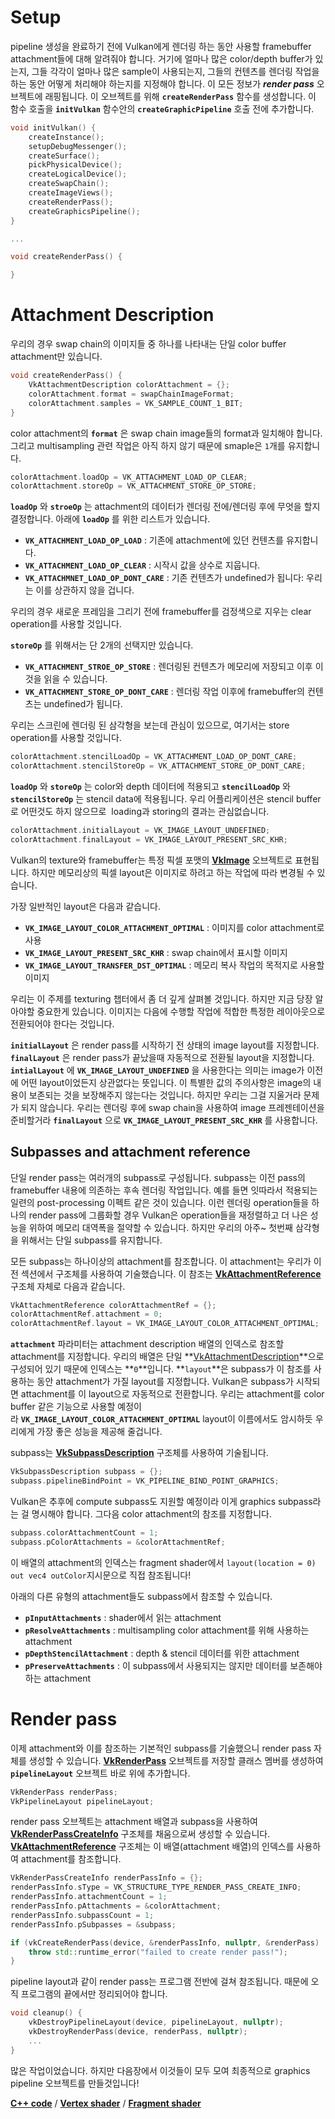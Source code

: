 # **Setup**

pipeline 생성을 완료하기 전에 Vulkan에게 렌더링 하는 동안 사용할 framebuffer attachment들에 대해 알려줘야 합니다. 거기에 얼마나 많은 color/depth buffer가 있는지, 그들 각각이 얼마나 많은 sample이 사용되는지, 그들의 컨텐츠를 렌더링 작업을 하는 동안 어떻게 처리해야 하는지를 지정해야 합니다. 이 모든 정보가 ***render pass*** 오브젝트에 래핑됩니다. 이 오브젝트를 위해 **`createRenderPass`** 함수를 생성합니다. 이 함수 호출을 **`initVulkan`** 함수안의 **`createGraphicPipeline`** 호출 전에 추가합니다.

```cpp
void initVulkan() {
    createInstance();
    setupDebugMessenger();
    createSurface();
    pickPhysicalDevice();
    createLogicalDevice();
    createSwapChain();
    createImageViews();
    createRenderPass();
    createGraphicsPipeline();
}

...

void createRenderPass() {

}
```

# **Attachment Description**

우리의 경우 swap chain의 이미지들 중 하나를 나타내는 단일 color buffer attachment만 있습니다.

```cpp
void createRenderPass() {
	VkAttachmentDescription colorAttachment = {};
	colorAttachment.format = swapChainImageFormat;
	colorAttachment.samples = VK_SAMPLE_COUNT_1_BIT;
}
```



color attachment의 **`format`** 은 swap chain image들의 format과 일치해야 합니다. 그리고 multisampling 관련 작업은 아직 하지 않기 때문에 smaple은 `1`개를 유지합니다.

```cpp
colorAttachment.loadOp = VK_ATTACHMENT_LOAD_OP_CLEAR;
colorAttachment.storeOp = VK_ATTACHMENT_STORE_OP_STORE;
```

**`loadOp`** 와 **`stroeOp`** 는 attachment의 데이터가 렌더링 전에/렌더링 후에 무엇을 할지 결정합니다. 아래에 **`loadOp`** 를 위한 리스트가 있습니다.

- **`VK_ATTACHMENT_LOAD_OP_LOAD`** : 기존에 attachment에 있던 컨텐츠를 유지합니다.
- **`VK_ATTACHMENT_LOAD_OP_CLEAR`** : 시작시 값을 상수로 지웁니다.
- **`VK_ATTACHMNET_LOAD_OP_DONT_CARE`** : 기존 컨텐츠가 undefined가 됩니다: 우리는 이를 상관하지 않을 겁니다.

우리의 경우 새로운 프레임을 그리기 전에 framebuffer를 검정색으로 지우는 clear operation를 사용할 것입니다.

**`storeOp`** 를 위해서는 단 2개의 선택지만 있습니다.

- **`VK_ATTACHMENT_STROE_OP_STORE`** : 렌더링된 컨텐츠가 메모리에 저장되고 이후 이것을 읽을 수 있습니다.
- **`VK_ATTACHMENT_STORE_OP_DONT_CARE`** : 렌더링 작업 이후에 framebuffer의 컨텐츠는 undefined가 됩니다.

우리는 스크린에 렌더링 된 삼각형을 보는데 관심이 있으므로, 여기서는 store operation를 사용할 것입니다.

```cpp
colorAttachment.stencilLoadOp = VK_ATTACHMENT_LOAD_OP_DONT_CARE;
colorAttachment.stencilStoreOp = VK_ATTACHMENT_STORE_OP_DONT_CARE;
```

**`loadOp`** 와 **`storeOp`** 는 color와 depth 데이터에 적용되고 **`stencilLoadOp`** 와 **`stencilStoreOp`** 는 stencil data에 적용됩니다. 우리 어플리케이션은 stencil buffer로 어떤것도 하지 않으므로  loading과 storing의 결과는 관심없습니다.

```cpp
colorAttachment.initialLayout = VK_IMAGE_LAYOUT_UNDEFINED;
colorAttachment.finalLayout = VK_IMAGE_LAYOUT_PRESENT_SRC_KHR;
```

Vulkan의 texture와 framebuffer는 특정 픽셀 포맷의 **[VkImage](https://www.khronos.org/registry/vulkan/specs/1.0/man/html/VkImage.html)** 오브젝트로 표현됩니다. 하지만 메모리상의 픽셀 layout은 이미지로 하려고 하는 작업에 따라 변경될 수 있습니다.

가장 일반적인 layout은 다음과 같습니다.

- **`VK_IMAGE_LAYOUT_COLOR_ATTACHMENT_OPTIMAL`** : 이미지를 color attachment로 사용
- **`VK_IMAGE_LAYOUT_PRESENT_SRC_KHR`** : swap chain에서 표시할 이미지
- **`VK_IMAGE_LAYOUT_TRANSFER_DST_OPTIMAL`** : 메모리 복사 작업의 목적지로 사용할 이미지

우리는 이 주제를 texturing 챕터에서 좀 더 깊게 살펴볼 것입니다. 하지만 지금 당장 알아야할 중요한게 있습니다. 이미지는 다음에 수행할 작업에 적합한 특정한 레이아웃으로 전환되어야 한다는 것입니다.

**`initialLayout`** 은 render pass를 시작하기 전 상태의 image layout를 지정합니다. **`finalLayout`** 은 render pass가 끝났을때 자동적으로 전환될 layout을 지정합니다. **`intialLayout`** 에 **`VK_IMAGE_LAYOUT_UNDEFINED`** 을 사용한다는 의미는 image가 이전에 어떤 layout이었든지 상관없다는 뜻입니다. 이 특별한 값의 주의사항은 image의 내용이 보존되는 것을 보장해주지 않는다는 것입니다. 하지만 우리는 그걸 지울거라 문제가 되지 않습니다. 우리는 렌더링 후에 swap chain을 사용하여 image 프레젠테이션을 준비할거라 **`finalLayout`** 으로 **`VK_IMAGE_LAYOUT_PRESENT_SRC_KHR`** 를 사용합니다.

## **Subpasses and attachment reference**

단일 render pass는 여러개의 subpass로 구성됩니다. subpass는 이전 pass의 framebuffer 내용에 의존하는 후속 렌더링 작업입니다. 예를 들면 잇따라서 적용되는 일련의 post-processing 이펙트 같은 것이 있습니다. 이런 렌더링 operation들을 하나의 render pass에 그룹화할 경우 Vulkan은 operation들을 재정렬하고 더 나은 성능을 위하여 메모리 대역폭을 절약할 수 있습니다. 하지만 우리의 아주~ 첫번째 삼각형을 위해서는 단일 subpass를 유지합니다.

모든 subpass는 하나이상의 attachment를 참조합니다. 이 attachment는 우리가 이전 섹션에서 구조체를 사용하여 기술했습니다. 이 참조는 **[VkAttachmentReference](https://www.notion.so/VkAttachmentReference-Manual-Page-15c1681c14114231b4943fa52fdf8878)** 구조체 자체로 다음과 같습니다.

```cpp
VkAttachmentReference colorAttachmentRef = {};
colorAttachmentRef.attachment = 0;
colorAttachmentRef.layout = VK_IMAGE_LAYOUT_COLOR_ATTACHMENT_OPTIMAL;
```

**`attachment`** 파라미터는 attachment description 배열의 인덱스로 참조할 attachment를 지정합니다. 우리의 배열은 단일 **[VkAttachmentDescription](https://www.notion.so/VkAttachmentDescription-Manual-Page-774a0dde223c41939b99b4b4f04349c9)**으로 구성되어 있기 때문에 인덱스는 **`0`**입니다. **`layout`**은 subpass가 이 참조를 사용하는 동안 attachment가 가질 layout를 지정합니다. Vulkan은 subpass가 시작되면 attachment를 이 layout으로 자동적으로 전환합니다. 우리는 attachment를 color buffer 같은 기능으로 사용할 예정이라 **`VK_IMAGE_LAYOUT_COLOR_ATTACHMENT_OPTIMAL`** layout이 이름에서도 암시하듯 우리에게 가장 좋은 성능을 제공해 줄겁니다.

subpass는 **[VkSubpassDescription](https://www.notion.so/VkSubpassDescription-Manual-Page-58ee91f712a84a689de125ea4268999e)** 구조체를 사용하여 기술됩니다.

```cpp
VkSubpassDescription subpass = {};
subpass.pipelineBindPoint = VK_PIPELINE_BIND_POINT_GRAPHICS;
```

Vulkan은 추후에 compute subpass도 지원할 예정이라 이게 graphics subpass라는 걸 명시해야 합니다. 그다음 color attachment의 참조를 지정합니다.

```cpp
subpass.colorAttachmentCount = 1;
subpass.pColorAttachments = &colorAttachmentRef;
```

이 배열의 attachment의 인덱스는 fragment shader에서 `layout(location = 0) out vec4 outColor`지시문으로 직접 참조됩니다!

아래의 다른 유형의 attachment들도 subpass에서 참조할 수 있습니다.

- **`pInputAttachments`** : shader에서 읽는 attachment
- **`pResolveAttachments`** : multisampling color attachment를 위해 사용하는 attachment
- **`pDepthStencilAttachment`** : depth & stencil 데이터를 위한 attachment
- **`pPreserveAttachments`** : 이 subpass에서 사용되지는 않지만 데이터를 보존해야하는 attachment

# **Render pass**

이제 attachment와 이를 참조하는 기본적인 subpass를 기술했으니 render pass 자체를 생성할 수 있습니다. **[VkRenderPass](https://www.khronos.org/registry/vulkan/specs/1.0/man/html/VkRenderPass.html)** 오브젝트를 저장할 클래스 멤버를 생성하여 **`pipelineLayout`** 오브젝트 바로 위에 추가합니다.

```cpp
VkRenderPass renderPass;
VkPipelineLayout pipelineLayout;
```

render pass 오브젝트는 attachment 배열과 subpass을 사용하여 **[VkRenderPassCreateInfo](https://www.notion.so/VkRenderPassCreateInfo-Manual-Page-5f137856ca3b4755a5840471d21d7695)** 구조체를 채움으로써 생성할 수 있습니다. **[VkAttachmentReference](https://www.notion.so/VkAttachmentReference-Manual-Page-15c1681c14114231b4943fa52fdf8878)** 구조체는 이 배열(attachment 배열)의 인덱스를 사용하여 attachment를 참조합니다.

```cpp
VkRenderPassCreateInfo renderPassInfo = {};
renderPassInfo.sType = VK_STRUCTURE_TYPE_RENDER_PASS_CREATE_INFO;
renderPassInfo.attachmentCount = 1;
renderPassInfo.pAttachments = &colorAttachment;
renderPassInfo.subpassCount = 1;
renderPassInfo.pSubpasses = &subpass;

if (vkCreateRenderPass(device, &renderPassInfo, nullptr, &renderPass) != VK_SUCCESS) {
	throw std::runtime_error("failed to create render pass!");
}
```

pipeline layout과 같이 render pass는 프로그램 전반에 걸쳐 참조됩니다. 때문에 오직 프로그램의 끝에서만 정리되어야 합니다.

```cpp
void cleanup() {
	vkDestroyPipelineLayout(device, pipelineLayout, nullptr);
	vkDestroyRenderPass(device, renderPass, nullptr);
	...
}
```

많은 작업이었습니다. 하지만 다음장에서 이것들이 모두 모여 최종적으로 graphics pipeline 오브젝트를 만들것입니다!

**[C++ code](https://vulkan-tutorial.com/code/11_render_passes.cpp)** / **[Vertex shader](https://vulkan-tutorial.com/code/09_shader_base.vert)** / **[Fragment shader](https://vulkan-tutorial.com/code/09_shader_base.frag)**
